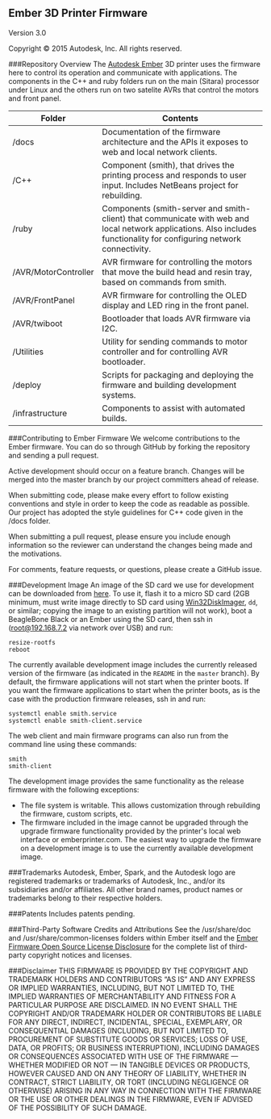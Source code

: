 ## Ember 3D Printer Firmware
Version 3.0

Copyright © 2015 Autodesk, Inc. All rights reserved.

###Repository Overview
The [Autodesk Ember](https://ember.autodesk.com/) 3D printer uses the firmware here to control its operation and communicate with applications.  The components in the C++ and ruby folders run on the main (Sitara) processor under Linux and the others run on two satelite AVRs that control the motors and front panel.

Folder  | Contents
------------- | -------------
/docs  | Documentation of the firmware architecture and the APIs it exposes to web and local network clients. 
/C++ | Component (smith), that drives the printing process and responds to user input.  Includes NetBeans project for rebuilding.
/ruby | Components (smith-server and smith-client) that communicate with web and local network applications.  Also includes functionality for configuring network connectivity.
/AVR/MotorController | AVR firmware for controlling the motors that move the build head and resin tray, based on commands from smith.
/AVR/FrontPanel | AVR firmware for controlling the OLED display and LED ring in the front panel.
/AVR/twiboot | Bootloader that loads AVR firmware via I2C.
/Utilities | Utility for sending commands to motor controller and for controlling AVR bootloader.
/deploy | Scripts for packaging and deploying the firmware and building development systems.
/infrastructure | Components to assist with automated builds.

###Contributing to Ember Firmware
We welcome contributions to the Ember firmware.  You can do so through GitHub by forking the repository and sending a pull request.

Active development should occur on a feature branch. Changes will be merged into the master branch by our project committers ahead of release.

When submitting code, please make every effort to follow existing conventions and style in order to keep the code as readable as possible. Our project has adopted the style guidelines for C++ code given in the /docs folder.

When submitting a pull request, please ensure you include enough information so the reviewer can understand the changes being made and the motivations.

For comments, feature requests, or questions, please create a GitHub issue.
 

###Development Image
An image of the SD card we use for development can be downloaded from [here](http://printer-firmware.s3-website-us-east-1.amazonaws.com/development_image).  To use it, flash it to a micro SD card (2GB minimum, must write image directly to SD card using [Win32DiskImager](http://sourceforge.net/projects/win32diskimager/), ```dd```, or similar; copying the image to an existing partition will not work), boot a BeagleBone Black or an Ember using the SD card, then ssh in (root@192.168.7.2 via network over USB) and run:

```
resize-rootfs
reboot
```

The currently available development image includes the currently released version of the firmware (as indicated in the ```README``` in the ```master``` branch). By default, the firmware applications will not start when the printer boots. If you want the firmware applications to start when the printer boots, as is the case with the production firmware releases, ssh in and run:

```
systemctl enable smith.service
systemctl enable smith-client.service
```

The web client and main firmware programs can also run from the command line using these commands:

```
smith
smith-client
```

The development image provides the same functionality as the release firmware with the following exceptions:

- The file system is writable. This allows customization through rebuilding the firmware, custom scripts, etc.
- The firmware included in the image cannot be upgraded through the upgrade firmware functionality provided by the printer's local web interface or emberprinter.com. The easiest way to upgrade the firmware on a development image is to use the currently available development image. 

###Trademarks
Autodesk, Ember, Spark, and the Autodesk logo are registered trademarks or trademarks of Autodesk, Inc., and/or its subsidiaries and/or affiliates.
All other brand names, product names or trademarks belong to their respective holders.

###Patents
Includes patents pending.

###Third-Party Software Credits and Attributions
See the /usr/share/doc and /usr/share/common-licenses folders within Ember itself 
and the [Ember Firmware Open Source License Disclosure](https://s3.amazonaws.com/printer-firmware/OpenSourceLicenseDisclosure.pdf) for the complete list of third-party copyright notices and licenses.

###Disclaimer
THIS FIRMWARE IS PROVIDED BY THE COPYRIGHT AND TRADEMARK HOLDERS AND CONTRIBUTORS “AS IS” AND ANY EXPRESS OR IMPLIED WARRANTIES, INCLUDING, BUT NOT LIMITED TO, THE IMPLIED WARRANTIES OF MERCHANTABILITY AND FITNESS FOR A PARTICULAR PURPOSE ARE DISCLAIMED.  IN NO EVENT SHALL THE COPYRIGHT AND/OR TRADEMARK HOLDER OR CONTRIBUTORS BE LIABLE FOR ANY DIRECT, INDIRECT, INCIDENTAL, SPECIAL, EXEMPLARY, OR CONSEQUENTIAL DAMAGES (INCLUDING, BUT NOT LIMITED TO, PROCUREMENT OF SUBSTITUTE GOODS OR SERVICES; LOSS OF USE, DATA, OR PROFITS; OR BUSINESS INTERRUPTION), INCLUDING DAMAGES OR CONSEQUENCES ASSOCIATED WITH USE OF THE FIRMWARE — WHETHER MODIFIED OR NOT — IN TANGIBLE DEVICES OR PRODUCTS, HOWEVER CAUSED AND ON ANY THEORY OF LIABILITY, WHETHER IN CONTRACT, STRICT LIABILITY, OR TORT (INCLUDING NEGLIGENCE OR OTHERWISE) ARISING IN ANY WAY IN CONNECTION WITH THE FIRMWARE OR THE USE OR OTHER DEALINGS IN THE FIRMWARE, EVEN IF ADVISED OF THE POSSIBILITY OF SUCH DAMAGE.

